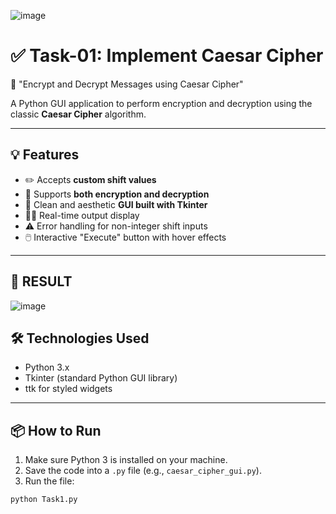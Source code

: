 ![image](https://github.com/user-attachments/assets/3fbc7dd2-a4ba-4740-822f-ea647c726c62)

# ✅ Task-01: Implement Caesar Cipher  
🔐 "Encrypt and Decrypt Messages using Caesar Cipher" 

A Python GUI application to perform encryption and decryption using the classic **Caesar Cipher** algorithm.

---

## 💡 Features

- ✏️ Accepts **custom shift values**  
- 🔄 Supports **both encryption and decryption**  
- 🎨 Clean and aesthetic **GUI built with Tkinter**  
- 👨‍💻 Real-time output display  
- ⚠️ Error handling for non-integer shift inputs  
- 🖱️ Interactive "Execute" button with hover effects

---
## 🏁 RESULT 
![image](https://github.com/user-attachments/assets/16ed7a86-63b7-43da-92f3-bac5926c1afc)

## 🛠️ Technologies Used

- Python 3.x  
- Tkinter (standard Python GUI library)  
- ttk for styled widgets

---

## 📦 How to Run

1. Make sure Python 3 is installed on your machine.
2. Save the code into a `.py` file (e.g., `caesar_cipher_gui.py`).
3. Run the file:

```bash
python Task1.py
